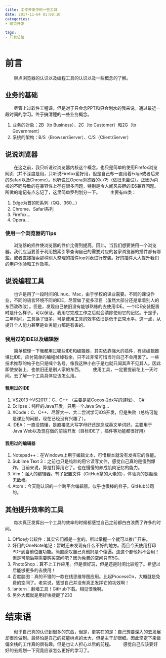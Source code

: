 ```yaml
---
title: 工作开发中的一些工具
date: 2017-11-04 01:08:10
categories:
- 网页开发

tags:
- 开发总结
---
```

# 前言
&emsp;&emsp;聊点浏览器的认识以及编程工具的认识以及一些概念的了解。

<!-- more -->
## 业务的基础
&emsp;&emsp;尽管上过软件工程课，但是对于只会念PPT和只会划水的我来说。通过最近一段时间的学习。终于搞清楚的一些业务概念。
1. 业务的对象：2B（to Business）、2C（to Customer）和2G（to Government）
2. 系统的架构：B/S（Browser/Server）、C/S（Client/Server）

## 说说浏览器
&emsp;&emsp;在这之前，我只听说过浏览器内核这个概念。也只是简单的使用Firefox浏览网页（并不深度是用，只听说Firefox蛮好用，但是自己却一直用着Edge或者后来的Safari以及Chrome）。也听说过Opera浏览器的小巧（依旧未尝试）。正因为内核的不同导致的在兼容性上存在很多问题，特别是令人闻风丧胆的IE6兼容问题。所做的笔记有点忘记了，这里简单罗列划分一下。
&emsp;&emsp;主要有四类：
1. Edge为首的IE系列（QQ、360...）
2. Chrome、Safari系列
3. Firefox...
4. Opera...

### 使用一个浏览器的Tips
&emsp;&emsp;浏览器的插件使浏览器的性价比得到提高。因此，当我们想要使用一个浏览器。我们应当要善于利用搜索引擎查询自己的需要对应的各家浏览器的插件都有哪些。或者直接搜索那种别人整理的插件top列表进行安装。好的插件大大提升我们的用户体验和工作效率。

## 说说编程工具
&emsp;&emsp;也许是用了一段时间的Linux、Mac，由于学校的课业需要。不同的课设作业，不同的语言环境不同的IDE，尽管做了挺多项目（虽然大部分还是拿着别人的东西改改改）。但是，发现自己依旧没有能够熟练的去使用IDE。一个IDE安装配置时是什么样子。可以保证，我用它完成工作之后就会清除使用它的记忆。于是乎，三年时间。工具换了很多，可是使用工具的效率依旧是低于正常水平。这一点，从提升个人能力甚至是业务能力都是有害的。
### 我用过的IDE以及编辑器
&emsp;&emsp;简单梳理一下我都用过哪些IDE和编辑器，其实依靠强大的插件，有些编辑器堪比IDE，应付简单的编程绰绰有余。只不过非常可惜当时自己不会用罢了。一些技术推荐的帖子也只是喊个名号，像我这种小白于是也就只闻其声不见其人。因此即使安装上，也依旧还是别人家的东西。
&emsp;&emsp;使用工具，一定要提前花上一天时间。去了解一个工具具体应该怎么用。
#### 我用过的IDE
1. VS2013->VS2017：C、C++ （主要是拿Cocos-2dx写的游戏）、 C#
2. Eclipse：纯粹的Java开发，只用一个Java Swig...
3. XCode：C、C++、尽管大一、大二尝试学习iOS开发，但是失败（总结可能是课业的问题，现在已经没有兴趣了）。
4. IDEA：一直没搞懂，是直接念大写字母好还是念成英文单词好。主要用于Java Web以及现在做的前端开发（目标IDE了，插件等功能都很好用）

#### 我用过的编辑器
1. Notepad++：在Windows上用于编辑文本，可惜根本就没有发挥它的性能。
2. Sublime Text 3：之前也只是纯粹的用它读写文件，感觉自己真的是傻到爆炸。目前来说，算是打算用它了。也在慢慢的养成肌肉记忆的能力。
3. Vim：强大的编辑器。有了配置文件（GitHub拿的大佬的），体验真的是超级无敌棒。
4. Atom：今天刚认识的一个跨平台编辑器。似乎也很棒的样子。GitHub公司的。

## 其他提升效率的工具
&emsp;&emsp;每次真正发挥出一个工具的效率的时候都感觉自己之前都白白浪费了许多的时间。
1. Office办公软件：其实它们都是一套的。所以掌握一个就可以推广开来。
2. 好用的OneNote笔记：暂时还未发现有什么不好的地方。而且今天使用打印PDF到当前位置功能。简直感叹自己真他妈是个傻逼。连这个都他妈不会用！但是可能后期需要购买空间吧？因为免费的空间只有5G。
3. PhotoShop：算不上工作应用。但是很好玩，但是还是时间比较短了。希望以后能够更多的去使用！
4. 百度脑图：真的不错的一款在线思维导图应用。比起ProcessOn，大概就是免费的空间了。老实说，感觉自己并没有真正发挥它的功效啊！
5. lantern：翻墙工具！GitHub下载。相见恨晚啊。
6. 另外大概就是用好快捷键了233

# 结束语
&emsp;&emsp;似乎自己真的认识到很多的东西，但是，更实在的是：自己想要深入的去发展却很难做到。最终怕是自己的技能树点的太大，但是主干却很细。因此坚定下来做偏全栈的工作真的很有趣，但是也让人担心以后的前程。
&emsp;&emsp;感觉自己应该要好好的去规划一下究竟应该怎么更好的学习了。